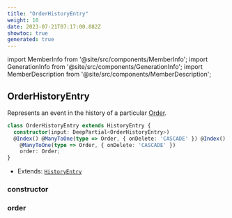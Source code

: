 ```yaml
---
title: "OrderHistoryEntry"
weight: 10
date: 2023-07-21T07:17:00.882Z
showtoc: true
generated: true
---
```

<!-- This file was generated from the Vendure source. Do not modify. Instead, re-run the "docs:build" script -->
import MemberInfo from '@site/src/components/MemberInfo';
import GenerationInfo from '@site/src/components/GenerationInfo';
import MemberDescription from '@site/src/components/MemberDescription';


## OrderHistoryEntry

<GenerationInfo sourceFile="packages/core/src/entity/history-entry/order-history-entry.entity.ts" sourceLine="14" packageName="@vendure/core" />

Represents an event in the history of a particular <a href='/docs/reference/typescript-api/entities/order#order'>Order</a>.

```ts title="Signature"
class OrderHistoryEntry extends HistoryEntry {
  constructor(input: DeepPartial<OrderHistoryEntry>)
  @Index() @ManyToOne(type => Order, { onDelete: 'CASCADE' }) @Index()
    @ManyToOne(type => Order, { onDelete: 'CASCADE' })
    order: Order;
}
```
* Extends: <code><a href='/docs/reference/typescript-api/entities/history-entry#historyentry'>HistoryEntry</a></code>



<div className="members-wrapper">

### constructor

<MemberInfo kind="method" type="(input: DeepPartial&#60;<a href='/docs/reference/typescript-api/entities/order-history-entry#orderhistoryentry'>OrderHistoryEntry</a>&#62;) => OrderHistoryEntry"   />


### order

<MemberInfo kind="property" type="<a href='/docs/reference/typescript-api/entities/order#order'>Order</a>"   />




</div>
